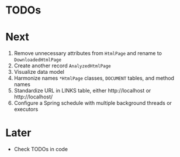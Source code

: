 # TODOs

# Next

1. Remove unnecessary attributes from `HtmlPage` and rename to `DownloadedHtmlPage`
2. Create another record `AnalyzedHtmlPage`
3. Visualize data model
4. Harmonize names `*HtmlPage` classes, `DOCUMENT` tables, and method names
5. Standardize URL in LINKS table, either http://localhost or http://localhost/
6. Configure a Spring schedule with multiple background threads or executors

# Later

* Check TODOs in code
